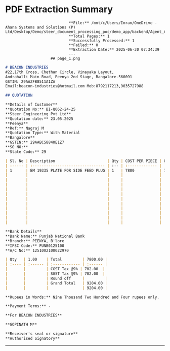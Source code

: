# PDF Extraction Summary
                                **File:** /mnt/c/Users/Imran/OneDrive - Ahana Systems and Solutions (P) Ltd/Desktop/Demo/steer_document_processing_poc/demo_app/backend/Agent_AI/download_email/enquiry_20250629_185204_EM19335_Quotation_with_material__23.05.2025.pdf
                                **Total Pages:** 1
                                **Successfully Processed:** 1
                                **Failed:** 0
                                **Extraction Date:** 2025-06-30 07:34:39
                                ---
                        ## page_1.png

```markdown
# BEACON INDUSTRIES
#22,17th Cross, Chethan Circle, Vinayaka Layout,
Andrahalli Main Road, Peenya 2nd Stage, Bangalore-560091
GSTIN: 29AAZFB8511A1ZA
Email:beacon-industries@hotmail.com Mob:8792117213,9035727988

## QUOTATION

**Details of Customer**
**Quotation No:** BI-Q062-24-25
**Steer Engineering Pvt Ltd**
**Quotation date:** 23.05.2025
**Peenya**
**Ref:** Nagraj M
**Quotation Type:** With Material
**Bangalore**
**GSTIN:** 29AABCS8840E1Z7
**SO NO:**
**State Code:** 29

| Sl. No | Description                       | Qty | COST PER PIECE | QUOTATION PRICE |
| :----- | :-------------------------------- | :-- | :------------- | :---------------- |
| 1      | EM 19335 PLATE FOR SIDE FEED PLUG | 1   | 7800           | 7800              |
|        |                                   |     |                |                   |
|        |                                   |     |                |                   |
|        |                                   |     |                |                   |
|        |                                   |     |                |                   |
|        |                                   |     |                |                   |
|        |                                   |     |                |                   |
|        |                                   |     |                |                   |
|        |                                   |     |                |                   |
|        |                                   |     |                |                   |
|        |                                   |     |                |                   |
|        |                                   |     |                |                   |

**Bank Details**
**Bank Name:** Punjab National Bank
**Branch:** PEENYA, B'lore
**IFSC Code:** PUNB0125100
**A/C No:** 1251002100022970

| Qty   | 1.00    | Total         | 7800.00 |
| :---- | :------ | :------------ | :------ |
|       |         | CGST Tax @9% | 702.00  |
|       |         | SGST Tax @9% | 702.00  |
|       |         | Round off     |         |
|       |         | Grand Total   | 9204.00 |
|       |         |               | 9204.00 |

**Rupees in Words:** Nine Thousand Two Hundred and Four rupees only.

**Payment Terms:** -

**For BEACON INDUSTRIES**

**GOPINATH M**

**Receiver's seal or signature**
**Authorised Signatory**
```

---

